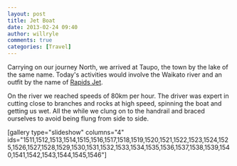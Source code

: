 ```yaml
---
layout: post
title: Jet Boat
date: 2013-02-24 09:40
author: willryle
comments: true
categories: [Travel]
---
```

Carrying on our journey North, we arrived at Taupo, the town by the lake of the same name. Today's activities would involve the Waikato river and an outfit by the name of <a href="http://www.rapidsjet.com/" target="_blank">Rapids Jet</a>.

<!--more-->

On the river we reached speeds of 80km per hour. The driver was expert in cutting close to branches and rocks at high speed, spinning the boat and getting us wet. All the while we clung on to the handrail and braced ourselves to avoid being flung from side to side.

[gallery type="slideshow" columns="4" ids="1511,1512,1513,1514,1515,1516,1517,1518,1519,1520,1521,1522,1523,1524,1525,1526,1527,1528,1529,1530,1531,1532,1533,1534,1535,1536,1537,1538,1539,1540,1541,1542,1543,1544,1545,1546"]
